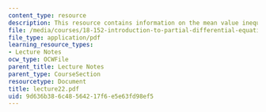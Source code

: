 ```yaml
---
content_type: resource
description: This resource contains information on the mean value inequality.
file: /media/courses/18-152-introduction-to-partial-differential-equations-fall-2005/9d636b386c48564217f6e5e63fd98ef5_lecture22.pdf
file_type: application/pdf
learning_resource_types:
- Lecture Notes
ocw_type: OCWFile
parent_title: Lecture Notes
parent_type: CourseSection
resourcetype: Document
title: lecture22.pdf
uid: 9d636b38-6c48-5642-17f6-e5e63fd98ef5
---
```

